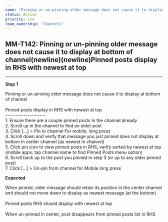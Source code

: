```yaml
---
name: "Pinning or un-pinning older message does not cause it to display at bottom of channel(newline)(newline)Pinned posts display in RHS with newest at top"
status: Active
priority: Low
team_ownership: "Channels"
---
```


## MM-T142: Pinning or un-pinning older message does not cause it to display at bottom of channel(newline)(newline)Pinned posts display in RHS with newest at top

---

**Step 1**

Pinning or un-pinning older message does not cause it to display at bottom of channel\
\
Pinned posts display in RHS with newest at top\
\--------------------\
1\. Ensure there are a couple pinned posts in the channel already\
2\. Scroll up in the channel to find an older post\
3\. Click \[...] > Pin to channel For mobile, long press\
4\. Scroll down and verify that message you just pinned does not display at bottom in center channel (as newest in channel)\
5\. Click pin icon to view pinned posts in RHS, verify sorted by newest at top (mobile apps: tap channel name to find Pinned Posts menu option)\
6\. Scroll back up to the post you pinned in step 3 (or up to any older pinned post)\
7\. Click \[...] > Un-pin from channel for Mobile long press

**Expected**

When pinned, older message should retain its position in the center channel and should not move down to display as newest message (at the bottom)\
\
Pinned posts RHS should display with newest at top\
\
When un-pinned in center, post disappears from pinned posts list in RHS
